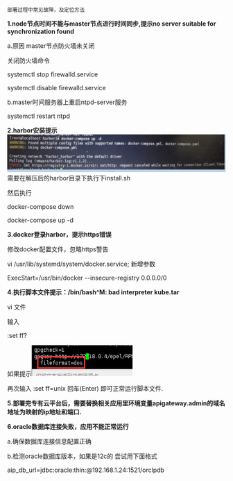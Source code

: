 ```
                                                                              部署过程中常见故障，及定位方法
```

**1.node节点时间不能与master节点进行时间同步,提示no server suitable for synchronization found**

a.原因 master节点防火墙未关闭

关闭防火墙命令

systemctl stop firewalld.service

systemctl disable firewalld.service

b.master时间服务器上重启ntpd-server服务

systemctl restart ntpd

**2.harbor安装提示**![](/assets/12.png)需要在解压后的harbor目录下执行下install.sh

然后执行

docker-compose down

docker-compose up -d

**3.docker登录harbor，提示https错误**

修改docker配置文件，忽略https警告

vi /usr/lib/systemd/system/docker.service; 新增参数

ExecStart=/usr/bin/docker  --insecure-registry 0.0.0.0/0

**4.执行脚本文件提示：/bin/bash^M: bad interpreter kube.tar**

vi 文件

输入

:set ff?

如果提示![](/assets/13.png)

再次输入 :set ff=unix 回车\(Enter\) 即可正常运行脚本文件.

**5.部署完专有云平台后，需要替换相关应用里环境变量apigateway.admin的域名地址为映射的ip地址和端口.**

**6.oracle数据库连接失败，应用不能正常运行**

a.确保数据库连接信息配置正确

b.检测oracle数据库版本，如果是12c的 尝试用下面格式

aip\_db\_url=jdbc:oracle:thin:@192.168.1.24:1521/orclpdb

